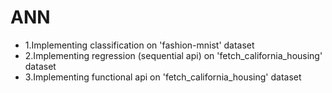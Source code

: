# ANN
* 1.Implementing classification on 'fashion-mnist' dataset
* 2.Implementing regression (sequential api) on 'fetch_california_housing' dataset
* 3.Implementing functional api on 'fetch_california_housing' dataset
